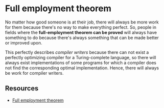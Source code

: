 # Full employment theorem
 

No matter how good someone is at their job, there will always be more work for them because there's no way to make everything perfect. So, people in fields where the **full-employment theorem can be proved** will always have something to do because there's always something that can be made better or improved upon.

This perfectly describes _compiler writers_ because there can not exist a perfectly optimizing compiler for a Turing-complete language, so there will always exist implementations of some programs for which a compiler does not find the corresponding optimal implementation. Hence, there will always be work for compiler writers.

## Resources

- [Full employment theorem](https://en.wikipedia.org/wiki/Full_employment_theorem)